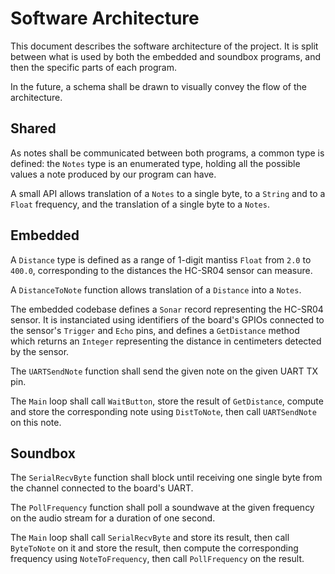 Software Architecture
=====================

This document describes the software architecture of the project. It is split
between what is used by both the embedded and soundbox programs, and then the
specific parts of each program.

In the future, a schema shall be drawn to visually convey the flow of the
architecture.

Shared
------

As notes shall be communicated between both programs, a common type is defined:
the `Notes` type is an enumerated type, holding all the possible values a note
produced by our program can have.

A small API allows translation of a `Notes` to a single byte, to a `String` and
to a `Float` frequency, and the translation of a single byte to a `Notes`.

Embedded
--------

A `Distance` type is defined as a range of 1-digit mantiss `Float` from `2.0`
to `400.0`, corresponding to the distances the HC-SR04 sensor can measure.

A `DistanceToNote` function allows translation of a `Distance` into a `Notes`.

The embedded codebase defines a `Sonar` record representing the HC-SR04 sensor.
It is instanciated using identifiers of the board's GPIOs connected to the
sensor's `Trigger` and `Echo` pins, and defines a `GetDistance` method which
returns an `Integer` representing the distance in centimeters detected by the
sensor.

The `UARTSendNote` function shall send the given note on the given UART TX pin.

The `Main` loop shall call `WaitButton`, store the result of `GetDistance`,
compute and store the corresponding note using `DistToNote`, then call
`UARTSendNote` on this note.

Soundbox
--------

The `SerialRecvByte` function shall block until receiving one single byte from
the channel connected to the board's UART.

The `PollFrequency` function shall poll a soundwave at the given frequency on
the audio stream for a duration of one second.

The `Main` loop shall call `SerialRecvByte` and store its result, then call
`ByteToNote` on it and store the result, then compute the corresponding
frequency using `NoteToFrequency`, then call `PollFrequency` on the result.
